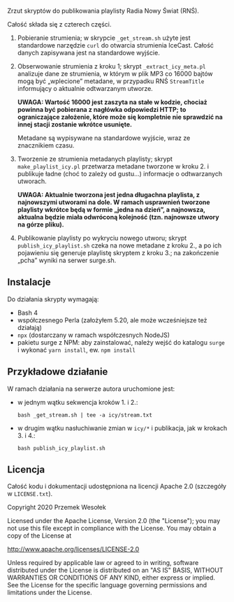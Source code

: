 Zrzut skryptów do publikowania playlisty Radia Nowy Świat (RNŚ).

Całość składa się z czterech części.

1. Pobieranie strumienia; w skrypcie `_get_stream.sh` użyte jest standardowe
   narzędzie `curl` do otwarcia strumienia IceCast. Całość danych zapisywana jest
   na standardowe wyjście.

2. Obserwowanie strumienia z kroku 1; skrypt `_extract_icy_meta.pl` analizuje
   dane ze strumienia, w którym w plik MP3 co 16000 bajtów mogą być „wplecione”
   metadane, w przypadku  RNŚ `StreamTitle` informujący o aktualnie odtwarzanym
   utworze.

   **UWAGA: Wartość 16000 jest zaszyta na stałe w kodzie, chociaż powinna być
   pobierana z nagłówka odpowiedzi HTTP; to ograniczające założenie, które może
   się kompletnie nie sprawdzić na innej stacji zostanie wkrótce usunięte.**

   Metadane są wypisywane na standardowe wyjście, wraz ze znacznikiem czasu.

3. Tworzenie ze strumienia metadanych playlisty; skrypt `make_playlist_icy.pl`
   przetwarza metadane tworzone w kroku 2. i publikuje ładne (choć to zależy od
   gustu...) informacje o odtwarzanych utworach.

   **UWAGA: Aktualnie tworzona jest jedna długachna playlista, z najnowszymi
   utworami na dole. W ramach usprawnień tworzone playlisty wkrótce będą w formie
   „jedna na dzień”, a najnowsza, aktualna będzie miała odwróconą kolejność
   (tzn. najnowsze utwory na górze pliku).**

4. Publikowanie playlisty po wykryciu nowego utworu; skrypt `publish_icy_playlist.sh`
   czeka na nowe metadane z kroku 2., a po ich pojawieniu się generuje playlistę
   skryptem z kroku 3.; na zakończenie „pcha” wyniki na serwer surge.sh.

## Instalacje

Do działania skrypty wymagają:

* Bash 4
* współczesnego Perla (założyłem 5.20, ale może wcześniejsze też działają)
* `npx` (dostarczany w ramach współczesnych NodeJS)
* pakietu surge z NPM: aby zainstalować, należy wejść do katalogu `surge`
  i wykonać `yarn install`, ew. `npm install`

## Przykładowe działanie

W ramach działania na serwerze autora uruchomione jest:

* w jednym wątku sekwencja kroków 1. i 2.:

      bash _get_stream.sh | tee -a icy/stream.txt

* w drugim wątku nasłuchiwanie zmian w `icy/*` i publikacja, jak w krokach 3. i 4.:

      bash publish_icy_playlist.sh


## Licencja

Całość kodu i dokumentacji udostępniona na licencji Apache 2.0 (szczegóły w
`LICENSE.txt`).

Copyright 2020 Przemek Wesołek

Licensed under the Apache License, Version 2.0 (the "License");
you may not use this file except in compliance with the License.
You may obtain a copy of the License at

http://www.apache.org/licenses/LICENSE-2.0

Unless required by applicable law or agreed to in writing, software
distributed under the License is distributed on an "AS IS" BASIS,
WITHOUT WARRANTIES OR CONDITIONS OF ANY KIND, either express or implied.
See the License for the specific language governing permissions and
limitations under the License.
